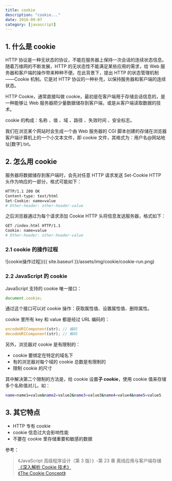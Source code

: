 ```yaml
---
title: cookie
description: "cookie..."
date: 2016-09-07
category: [javascript]
---
```


## 1. 什么是 cookie

HTTP 协议是一种无状态的协议，不能在服务器上保持一次会话的连续状态信息。随着万维网的不断发展，HTTP 的无状态性不能满足某些应用的需求，给 Web 服务器和客户端的操作带来种种不便。在此背景下，提出 HTTP 的状态管理机制——Cookie 机制。它是对 HTTP 协议的一种补充，以保持服务器和客户端的连续状态。

HTTP Cookie，通常直接叫做 cookie，最初是在客户端用于存储会话信息的，是一种能够让 Web 服务器把少量数据储存到客户端，或是从客户端读取数据的技术。

cookie 的构成：名称 、值 、域 、路径 、失效时间 、安全标志。

我们在浏览某个网站时会生成一个由 Web 服务器的 CGI 脚本创建的存储在浏览器客户端计算机上的一个小文本文件，即 cookie 文件，其格式为：用户名@网站地址[数字].txt。

## 2. 怎么用 cookie

服务器将数据储存到客户端时，会先对任意 HTTP 请求发送 Set-Cookie HTTP 头作为响应的一部分，格式可能如下：

```bash
HTTP/1.1 200 OK
Content-type: text/html
Set-Cookie: name=value
# Other-header: other-header-value
```

之后浏览器通过为每个请求添加 Cookie HTTP 头将信息发送服务器，格式如下：

```bash
GET /index.html HTTP/1.1
Cookie: name=value
# Other-header: other-header-value
```

### 2.1 cookie 的操作过程

![cookie操作过程]({{ site.baseurl }}/assets/img/cookie/cookie-run.png)

### 2.2 JavaScript 的 cookie

JavaScript 支持的 cookie 唯一接口：

```javascript
document.cookie;
```

通过这个接口可以对 cookie 操作：获取属性值、设置属性值、删除属性。

cookie 里所有 key 和 value 都是经过 URL 编码的：

```javascript
encodeURIComponent(str); // 编码
decodeURIComponent(str); // 解码
```

另外，浏览器对 cookie 是有限制的：

- cookie 要绑定在特定的域名下
- 有的浏览器对每个域的 cookie 总数是有限制的
- 限制 cookie 的尺寸

其中解决第二个限制的方法是，给 cookie 设置**子 cookie**，使用 cookie 值来存储多个名称值对儿，如：

```bash
name=name1=value&name2=value2&name3=value3&name4=value4&name5=value5
```

## 3. 其它特点

- HTTP 专有 cookie
- cookie 信息过大会影响性能
- 不要在 cookie 里存储重要和敏感的数据

参考：

> 《JavaScript 高级程序设计（第 3 版）》-第 23 章 离线应用与客户端存储  
> [《深入解析 Cookie 技术》](http://www.2cto.com/Article/201409/332360.html)  
> [《The Cookie Concept》](http://www.cookiecentral.com/c_concept.htm)  
